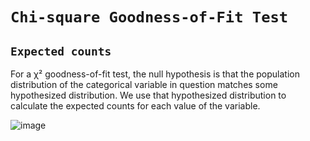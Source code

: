 # `Chi-square Goodness-of-Fit Test`

## `Expected counts`
For a χ² goodness-of-fit test, the null hypothesis is that the population distribution of the categorical variable in question matches some hypothesized distribution. We use that hypothesized distribution to calculate the expected counts for each value of the variable.

![image](https://user-images.githubusercontent.com/14041622/45568121-596d4400-b88e-11e8-8ed0-c3fe746662fc.png)